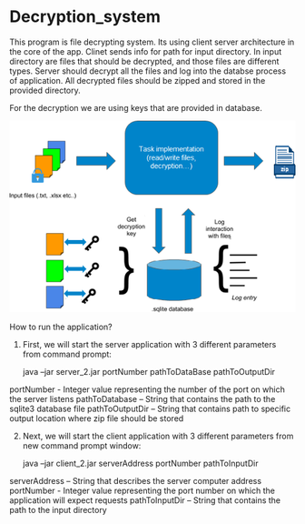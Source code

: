 # Decryption_system


This program is file decrypting system. Its using client server architecture in the core of the app. Clinet sends info for path for input directory. In input directory are files
that should be decrypted, and those files are different types. Server should decrypt all the files and log into the databse process of application. All decrypted files should be
zipped and stored in the provided directory.

For the decryption we are using keys that are provided in database.

![Picture](project.png)

How to run the application?

1) First, we will start  the server application with 3 different parameters from command prompt:
    
    java –jar server_2.jar portNumber pathToDataBase pathToOutputDir

portNumber - Integer value representing the number of the port on which the server listens
pathToDatabase – String that contains the path to the sqlite3 database file
pathToOutputDir – String that contains path to specific output location where zip file should be stored


2) Next, we will start  the client application with 3 different parameters from new command prompt window:
    
    java –jar client_2.jar serverAddress portNumber pathToInputDir

serverAddress – String that describes the server computer address
portNumber - Integer value representing the port number on which the application will expect requests
pathToInputDir – String that contains the path to the input directory



